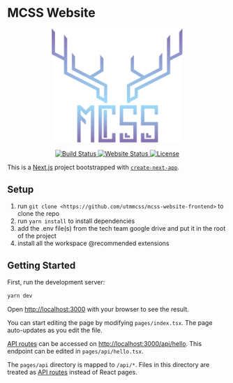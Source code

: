 # MCSS Website

<p align="center">
    <img alt="MCSS Logo" width="300" src="https://raw.githubusercontent.com/utmmcss/mcss-website-frontend/master/public/mcssLogo.svg">
</p>

<p align="center">
   <a href="https://app.netlify.com/sites/mcss-website/deploys">
    <img alt="Build Status" src="https://api.netlify.com/api/v1/badges/278af8b6-18f4-49f5-840c-ca4ab58ef589/deploy-status">
  </a>
  <a href="https://mcss.club">
    <img alt="Website Status" src="https://img.shields.io/website?down_color=red&down_message=offline&up_color=green&up_message=online&url=https%3A%2F%2Fmcss.club">
  </a>
  <a href="https://github.com/utmmcss/mcss-website-frontend/blob/master/LICENSE">
    <img alt="License" src="https://img.shields.io/badge/license-MIT-blue?style=flat">
  </a>
</p>

This is a [Next.js](https://nextjs.org/) project bootstrapped with [`create-next-app`](https://github.com/vercel/next.js/tree/canary/packages/create-next-app).

## Setup

1. run `git clone <https://github.com/utmmcss/mcss-website-frontend>` to clone the repo
2. run `yarn install` to install dependencies
3. add the .env file(s) from the tech team google drive and put it in the root of the project
4. install all the workspace @recommended extensions

## Getting Started

First, run the development server:

```bash
yarn dev
```

Open [http://localhost:3000](http://localhost:3000) with your browser to see the result.

You can start editing the page by modifying `pages/index.tsx`. The page auto-updates as you edit the file.

[API routes](https://nextjs.org/docs/api-routes/introduction) can be accessed on [http://localhost:3000/api/hello](http://localhost:3000/api/hello). This endpoint can be edited in `pages/api/hello.tsx`.

The `pages/api` directory is mapped to `/api/*`. Files in this directory are treated as [API routes](https://nextjs.org/docs/api-routes/introduction) instead of React pages.
